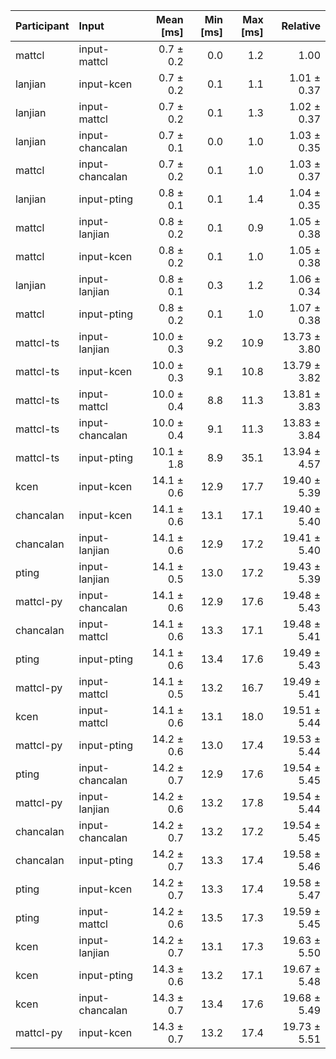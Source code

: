 | Participant | Input | Mean [ms] | Min [ms] | Max [ms] | Relative |
|:---|:---|---:|---:|---:|---:|
| mattcl | input-mattcl | 0.7 ± 0.2 | 0.0 | 1.2 | 1.00 |
| lanjian | input-kcen | 0.7 ± 0.2 | 0.1 | 1.1 | 1.01 ± 0.37 |
| lanjian | input-mattcl | 0.7 ± 0.2 | 0.1 | 1.3 | 1.02 ± 0.37 |
| lanjian | input-chancalan | 0.7 ± 0.1 | 0.0 | 1.0 | 1.03 ± 0.35 |
| mattcl | input-chancalan | 0.7 ± 0.2 | 0.1 | 1.0 | 1.03 ± 0.37 |
| lanjian | input-pting | 0.8 ± 0.1 | 0.1 | 1.4 | 1.04 ± 0.35 |
| mattcl | input-lanjian | 0.8 ± 0.2 | 0.1 | 0.9 | 1.05 ± 0.38 |
| mattcl | input-kcen | 0.8 ± 0.2 | 0.1 | 1.0 | 1.05 ± 0.38 |
| lanjian | input-lanjian | 0.8 ± 0.1 | 0.3 | 1.2 | 1.06 ± 0.34 |
| mattcl | input-pting | 0.8 ± 0.2 | 0.1 | 1.0 | 1.07 ± 0.38 |
| mattcl-ts | input-lanjian | 10.0 ± 0.3 | 9.2 | 10.9 | 13.73 ± 3.80 |
| mattcl-ts | input-kcen | 10.0 ± 0.3 | 9.1 | 10.8 | 13.79 ± 3.82 |
| mattcl-ts | input-mattcl | 10.0 ± 0.4 | 8.8 | 11.3 | 13.81 ± 3.83 |
| mattcl-ts | input-chancalan | 10.0 ± 0.4 | 9.1 | 11.3 | 13.83 ± 3.84 |
| mattcl-ts | input-pting | 10.1 ± 1.8 | 8.9 | 35.1 | 13.94 ± 4.57 |
| kcen | input-kcen | 14.1 ± 0.6 | 12.9 | 17.7 | 19.40 ± 5.39 |
| chancalan | input-kcen | 14.1 ± 0.6 | 13.1 | 17.1 | 19.40 ± 5.40 |
| chancalan | input-lanjian | 14.1 ± 0.6 | 12.9 | 17.2 | 19.41 ± 5.40 |
| pting | input-lanjian | 14.1 ± 0.5 | 13.0 | 17.2 | 19.43 ± 5.39 |
| mattcl-py | input-chancalan | 14.1 ± 0.6 | 12.9 | 17.6 | 19.48 ± 5.43 |
| chancalan | input-mattcl | 14.1 ± 0.6 | 13.3 | 17.1 | 19.48 ± 5.41 |
| pting | input-pting | 14.1 ± 0.6 | 13.4 | 17.6 | 19.49 ± 5.43 |
| mattcl-py | input-mattcl | 14.1 ± 0.5 | 13.2 | 16.7 | 19.49 ± 5.41 |
| kcen | input-mattcl | 14.1 ± 0.6 | 13.1 | 18.0 | 19.51 ± 5.44 |
| mattcl-py | input-pting | 14.2 ± 0.6 | 13.0 | 17.4 | 19.53 ± 5.44 |
| pting | input-chancalan | 14.2 ± 0.7 | 12.9 | 17.6 | 19.54 ± 5.45 |
| mattcl-py | input-lanjian | 14.2 ± 0.6 | 13.2 | 17.8 | 19.54 ± 5.44 |
| chancalan | input-chancalan | 14.2 ± 0.7 | 13.2 | 17.2 | 19.54 ± 5.45 |
| chancalan | input-pting | 14.2 ± 0.7 | 13.3 | 17.4 | 19.58 ± 5.46 |
| pting | input-kcen | 14.2 ± 0.7 | 13.3 | 17.4 | 19.58 ± 5.47 |
| pting | input-mattcl | 14.2 ± 0.6 | 13.5 | 17.3 | 19.59 ± 5.45 |
| kcen | input-lanjian | 14.2 ± 0.7 | 13.1 | 17.3 | 19.63 ± 5.50 |
| kcen | input-pting | 14.3 ± 0.6 | 13.2 | 17.1 | 19.67 ± 5.48 |
| kcen | input-chancalan | 14.3 ± 0.7 | 13.4 | 17.6 | 19.68 ± 5.49 |
| mattcl-py | input-kcen | 14.3 ± 0.7 | 13.2 | 17.4 | 19.73 ± 5.51 |
